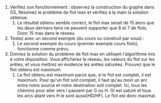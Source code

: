 1. Vérifiez son fonctionnement : observez la construction du
   graphe dans GS, Résolvez le problème de flot max et vérifiez à la main la solution obtenue.
   1. Le résultat obtenu semble correct, le flot max serait de 15 alors que les deux derniers liens ne peuvent supporter que 8 et 7 de flots. Donc 15 max dans le réseau.
2. Testez avec un second exemple (du cours ou construit par vous) :
   1. Le second exemple du cours (premier exemple cours flots), fonctionne comme prévu.
3. Donnez la solution du problème de flot max en utilisant l'algorithme mis à votre disposition. Vous afficherez le réseau, les valeurs du flot sur les arêtes, et vous mettrez en évidence les arêtes saturées. Prouvez que le flot obtenu est maximum.
   1. Le flot obtenu est maximum parce que, si le flot est complet, il est maximum. Pour qu'un flot soit complet, il faut qu'au moin un arc entre notre source et notre destination soit complet.
   Ici, tous les chemins pour aller vers I passent par G ou H. GI est saturé et tous les arcs allant vers H le sont aussi(HD/HF). Le flot est donc maximal.
